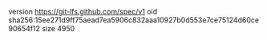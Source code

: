 version https://git-lfs.github.com/spec/v1
oid sha256:15ee271d9ff75aead7ea5906c832aaa10927b0d553e7ce75124d60ce90654f12
size 4950
